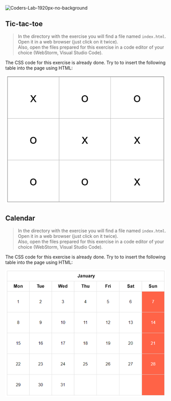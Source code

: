 ![Coders-Lab-1920px-no-background](https://user-images.githubusercontent.com/30623667/104709394-2cabee80-571f-11eb-9518-ea6a794e558e.png)

## Tic-tac-toe

> In the directory with the exercise you will find a file named `index.html`. Open it in a web browser (just click on it twice).  
> Also, open the files prepared for this exercise in a code editor of your choice (WebStorm, Visual Studio Code).

The CSS code for this exercise is already done. Try to to insert the following table into the page using HTML:

![](images/table-tictactoe.png)

## Calendar

> In the directory with the exercise you will find a file named `index.html`. Open it in a web browser (just click on it twice).  
> Also, open the files prepared for this exercise in a code editor of your choice (WebStorm, Visual Studio Code).

The CSS code for this exercise is already done. Try to to insert the following table into the page using HTML:

![](images/kalendarz.png)
